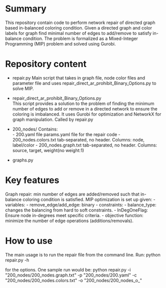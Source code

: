 # Summary 
This repository contain code to perform network repair of directed graph based in-balanced coloring condition. Given a directed graph and color labels for graph find minimal number of edges to add/remove to satisfy in-balance condition. The problem is formalized as a Mixed-Integer Programming (MIP) problem and solved using Gurobi.  

# Repository content 

- repair.py 
    Main script that takes in graph file, node color files and parameter file and uses repair_direct_ar_prohibit_Binary_Options.py to solve MIP. 

- repair_direct_ar_prohibit_Binary_Options.py  
    This script provides a solution to the problem of finding the minimum number of edges to add or remove in a directed network to ensure the coloring is imbalanced. It uses Gurobi for optimization and NetworkX for graph manipulation. Called by repair.py

- 200_nodes/ 
    Contains:  
        - 200.yaml 
            file params.yaml file for the repair code
        - 200_nodes.colors.txt
            tab-separated, no header. Columns: node, label/color
        - 200_nodes.graph.txt
            tab-separated, no header. Columns: source, target, weight(no weight:1)

- graphs.py

# Key features
Graph repair: min number of edges are added/removed such that in-balance coloring condition is satisfied. 
MIP optimization is set up given:
    - variables:
        - remove_edge/add_edge: binary
    - constraints:
        - balance_type: changes the balancing from hard to soft constraints. 
        - InDegOneFlag: Ensure node in-degrees meet specific criteria.
    - objective function:
        minimize the number of edge operations (additions/removals).


# How to use
The main usage is to run the repair file from the command line. Run:
python repair.py -h

for the options. One sample run would be:
python repair.py -i "200_nodes/200_nodes.graph.txt" -p "200_nodes/200.yaml" -c "200_nodes/200_nodes.colors.txt" -o "200_nodes/200_nodes_o_"